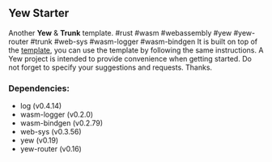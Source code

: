 ## Yew Starter
Another **Yew** & **Trunk** template.
#rust #wasm #webassembly #yew #yew-router
#trunk #web-sys #wasm-logger #wasm-bindgen
It is built on top of the [template](https://github.com/yewstack/yew-trunk-minimal-template), you can use the template by following the same instructions.
A Yew project is intended to provide convenience when getting started.
Do not forget to specify your suggestions and requests.
Thanks.

### Dependencies:
 - log (v0.4.14)
 - wasm-logger (v0.2.0)
 - wasm-bindgen (v0.2.79)
 - web-sys (v0.3.56)
 - yew (v0.19)
 - yew-router (v0.16)
